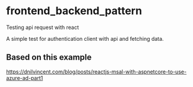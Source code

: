 # frontend_backend_pattern
Testing api request with react

A simple test for authentication client with api and fetching data. 


## Based on this example

https://dnilvincent.com/blog/posts/reactjs-msal-with-aspnetcore-to-use-azure-ad-part1
